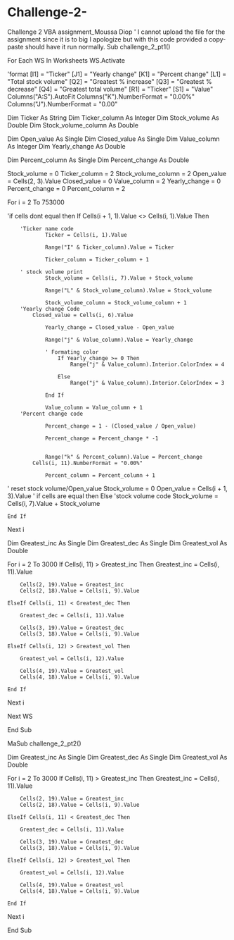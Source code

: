 # Challenge-2-
Challenge 2 VBA assignment_Moussa Diop
' I cannot upload the file for the assignment since it is to big I apologize but with this code provided a copy-paste should have it run normally. 
Sub challenge_2_pt1()

For Each WS In Worksheets
    WS.Activate

'format
 [I1] = "Ticker"
 [J1] = "Yearly change"
 [K1] = "Percent change"
 [L1] = "Total stock volume"
 [Q2] = "Greatest % increase"
 [Q3] = "Greatest % decrease"
 [Q4] = "Greatest total volume"
 [R1] = "Ticker"
 [S1] = "Value"
Columns("A:S").AutoFit
Columns("K").NumberFormat = "0.00%"
Columns("J").NumberFormat = "0.00"

Dim Ticker As String
Dim Ticker_column As Integer
Dim Stock_volume As Double
Dim Stock_volume_column As Double

Dim Open_value As Single
Dim Closed_value As Single
Dim Value_column As Integer
Dim Yearly_change As Double

Dim Percent_column As Single
Dim Percent_change As Double


Stock_volume = 0
Ticker_column = 2
Stock_volume_column = 2
Open_value = Cells(2, 3).Value
Closed_value = 0
Value_column = 2
Yearly_change = 0
Percent_change = 0
Percent_column = 2


For i = 2 To 753000


'if cells dont equal then
    If Cells(i + 1, 1).Value <> Cells(i, 1).Value Then
                 
                
        'Ticker name code
                Ticker = Cells(i, 1).Value
        
                Range("I" & Ticker_column).Value = Ticker
        
                Ticker_column = Ticker_column + 1
            
        ' stock volume print
                Stock_volume = Cells(i, 7).Value + Stock_volume
                
                Range("L" & Stock_volume_column).Value = Stock_volume
            
                Stock_volume_column = Stock_volume_column + 1
        'Yearly change Code
            Closed_value = Cells(i, 6).Value
        
                Yearly_change = Closed_value - Open_value
                
                Range("j" & Value_column).Value = Yearly_change
                
                ' Formating color
                    If Yearly_change >= 0 Then
                        Range("j" & Value_column).Interior.ColorIndex = 4
             
                    Else
                        Range("j" & Value_column).Interior.ColorIndex = 3
                        
                End If
                        
                Value_column = Value_column + 1
        'Percent change code
        
                Percent_change = 1 - (Closed_value / Open_value)
                
                Percent_change = Percent_change * -1
                
                
                Range("k" & Percent_column).Value = Percent_change
            Cells(i, 11).NumberFormat = "0.00%"
                
                Percent_column = Percent_column + 1
                
                
                
' reset stock volume/Open_value
        Stock_volume = 0
        Open_value = Cells(i + 1, 3).Value
' if cells are equal then
    Else
    'stock volume code
          Stock_volume = Cells(i, 7).Value + Stock_volume
            
    
    End If

Next i
        

Dim Greatest_inc As Single
Dim Greatest_dec As Single
Dim Greatest_vol As Double


For i = 2 To 3000
     If Cells(i, 11) > Greatest_inc Then
        Greatest_inc = Cells(i, 11).Value
        
        Cells(2, 19).Value = Greatest_inc
        Cells(2, 18).Value = Cells(i, 9).Value
        
    ElseIf Cells(i, 11) < Greatest_dec Then
    
        Greatest_dec = Cells(i, 11).Value
        
        Cells(3, 19).Value = Greatest_dec
        Cells(3, 18).Value = Cells(i, 9).Value
        
    ElseIf Cells(i, 12) > Greatest_vol Then
    
        Greatest_vol = Cells(i, 12).Value
        
        Cells(4, 19).Value = Greatest_vol
        Cells(4, 18).Value = Cells(i, 9).Value
        
    End If

Next i
            
            
            
Next WS
            
            
End Sub


MaSub challenge_2_pt2()


Dim Greatest_inc As Single
Dim Greatest_dec As Single
Dim Greatest_vol As Double


For i = 2 To 3000
     If Cells(i, 11) > Greatest_inc Then
        Greatest_inc = Cells(i, 11).Value
        
        Cells(2, 19).Value = Greatest_inc
        Cells(2, 18).Value = Cells(i, 9).Value
        
    ElseIf Cells(i, 11) < Greatest_dec Then
    
        Greatest_dec = Cells(i, 11).Value
        
        Cells(3, 19).Value = Greatest_dec
        Cells(3, 18).Value = Cells(i, 9).Value
        
    ElseIf Cells(i, 12) > Greatest_vol Then
    
        Greatest_vol = Cells(i, 12).Value
        
        Cells(4, 19).Value = Greatest_vol
        Cells(4, 18).Value = Cells(i, 9).Value
        
    End If

Next i
            
            
            

End Sub 























